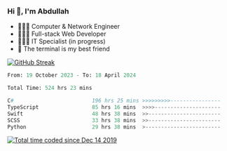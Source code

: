 <h3>Hi 👋, I'm Abdullah</h3>

- 👷🏼‍♂️ Computer & Network Engineer
- 👨🏻‍💻 Full-stack Web Developer
- 👨🏻‍💻 IT Specialist (in progress)
- 🖤 The terminal is my best friend

[![GitHub Streak](https://streak-stats.demolab.com?user=al3bad&theme=transparent&date_format=j%20M%5B%20Y%5D)](https://git.io/streak-stats)

<!--START_SECTION:waka-->

```python
From: 19 October 2023 - To: 18 April 2024

Total Time: 524 hrs 23 mins

C#                         196 hrs 25 mins >>>>>>>>>----------------   37.05 %
TypeScript                 85 hrs 16 mins  >>>>---------------------   16.09 %
Swift                      48 hrs 38 mins  >>-----------------------   09.18 %
SCSS                       33 hrs 38 mins  >>-----------------------   06.35 %
Python                     29 hrs 38 mins  >------------------------   05.59 %
```

<!--END_SECTION:waka-->

<p>
  <a href="https://wakatime.com/@ce2a2aac-0d6b-4d65-b864-8a4bcaf12967"><img src="https://wakatime.com/badge/user/ce2a2aac-0d6b-4d65-b864-8a4bcaf12967.svg" alt="Total time coded since Dec 14 2019" /></a>
</p>
